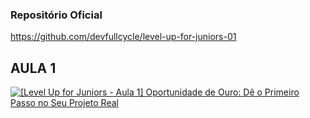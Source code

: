 ### Repositório Oficial
https://github.com/devfullcycle/level-up-for-juniors-01
## AULA 1

[![[Level Up for Juniors - Aula 1] Oportunidade de Ouro: Dê o Primeiro Passo no Seu Projeto Real](https://img.youtube.com/vi/-md3sRIHZ6I/0.jpg
)](https://www.youtube.com/watch?v=-md3sRIHZ6I)
